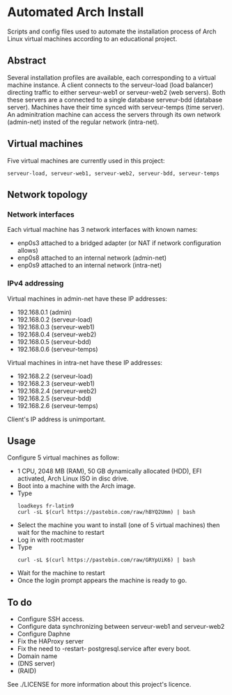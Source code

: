 # Automated Arch Install
Scripts and config files used to automate the installation process of Arch Linux virtual machines according to an educational project.
## Abstract
Several installation profiles are available, each corresponding to a virtual machine instance.
A client connects to the serveur-load (load balancer) directing traffic to either serveur-web1 or serveur-web2 (web servers).
Both these servers are a connected to a single database serveur-bdd (database server).
Machines have their time synced with serveur-temps (time server).
An adminitration machine can access the servers through its own network (admin-net) insted of the regular network (intra-net).

## Virtual machines
Five virtual machines are currently used in this project:
```commandline
serveur-load, serveur-web1, serveur-web2, serveur-bdd, serveur-temps
```

## Network topology
### Network interfaces
Each virtual machine has 3 network interfaces with known names:
- enp0s3 attached to a bridged adapter (or NAT if network configuration allows)
- enp0s8 attached to an internal network (admin-net)
- enp0s9 attached to an internal network (intra-net)

### IPv4 addressing
Virtual machines in admin-net have these IP addresses:
- 192.168.0.1 (admin)
- 192.168.0.2 (serveur-load)
- 192.168.0.3 (serveur-web1)
- 192.168.0.4 (serveur-web2)
- 192.168.0.5 (serveur-bdd)
- 192.168.0.6 (serveur-temps)

Virtual machines in intra-net have these IP addresses:
- 192.168.2.2 (serveur-load)
- 192.168.2.3 (serveur-web1)
- 192.168.2.4 (serveur-web2)
- 192.168.2.5 (serveur-bdd)
- 192.168.2.6 (serveur-temps)

Client's IP address is unimportant.

## Usage
Configure 5 virtual machines as follow:
- 1 CPU, 2048 MB (RAM), 50 GB dynamically allocated (HDD), EFI activated, Arch Linux ISO in disc drive.
- Boot into a machine with the Arch image.
- Type 
    ```commandline
    loadkeys fr-latin9
    curl -sL $(curl https://pastebin.com/raw/hBYQ2Umm) | bash
    ```
- Select the machine you want to install (one of 5 virtual machines) then wait for the machine to restart
- Log in with root:master
- Type
    ```commandline
    curl -sL $(curl https://pastebin.com/raw/GRYpUiK6) | bash
    ```
- Wait for the machine to restart
- Once the login prompt appears the machine is ready to go.

## To do
- Configure SSH access.
- Configure data synchronizing between serveur-web1 and serveur-web2
- Configure Daphne
- Fix the HAProxy server
- Fix the need to -restart- postgresql.service after every boot.
- Domain name
- (DNS server)
- (RAID)

See ./LICENSE for more information about this project's licence.
